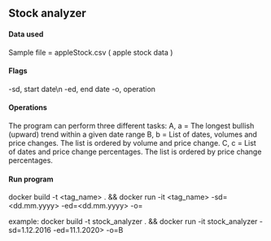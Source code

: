 

## Stock analyzer

#### Data used
Sample file = appleStock.csv ( apple stock data )

#### Flags
  -sd, start date\n
  -ed, end date
  -o, operation

#### Operations
The program can perform three different tasks:
  A, a = The longest bullish (upward) trend within a given date range
  B, b = List of dates, volumes and price changes. The list is ordered by
volume and price change.
  C, c = List of dates and price change percentages. The list is ordered by
price change percentages.


#### Run program
docker build -t <tag_name> . 
  && docker run -it <tag_name> -sd=<dd.mm.yyyy> -ed=<dd.mm.yyyy> -o=<operation>

example:
  docker build -t stock_analyzer . 
    && docker run -it stock_analyzer -sd=1.12.2016 -ed=11.1.2020> -o=B

